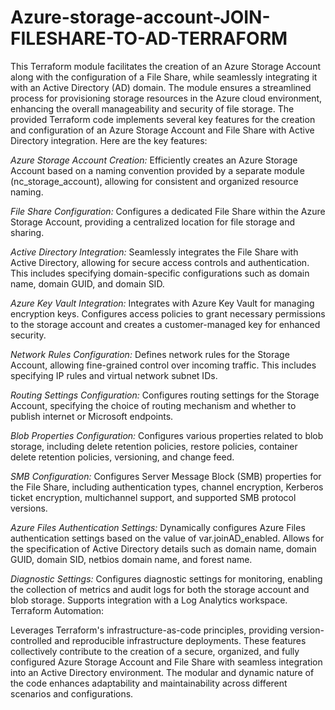 # Azure-storage-account-JOIN-FILESHARE-TO-AD-TERRAFORM
This Terraform module facilitates the creation of an Azure Storage Account along with the configuration of a File Share, while seamlessly integrating it with an Active Directory (AD) domain. The module ensures a streamlined process for provisioning storage resources in the Azure cloud environment, enhancing the overall manageability and security of file storage.
The provided Terraform code implements several key features for the creation and configuration of an Azure Storage Account and File Share with Active Directory integration. Here are the key features:

*Azure Storage Account Creation:*
Efficiently creates an Azure Storage Account based on a naming convention provided by a separate module (nc_storage_account), allowing for consistent and organized resource naming.

*File Share Configuration:*
Configures a dedicated File Share within the Azure Storage Account, providing a centralized location for file storage and sharing.

*Active Directory Integration:*
Seamlessly integrates the File Share with Active Directory, allowing for secure access controls and authentication. This includes specifying domain-specific configurations such as domain name, domain GUID, and domain SID.

*Azure Key Vault Integration:*
Integrates with Azure Key Vault for managing encryption keys. Configures access policies to grant necessary permissions to the storage account and creates a customer-managed key for enhanced security.

*Network Rules Configuration:*
Defines network rules for the Storage Account, allowing fine-grained control over incoming traffic. This includes specifying IP rules and virtual network subnet IDs.

*Routing Settings Configuration:*
Configures routing settings for the Storage Account, specifying the choice of routing mechanism and whether to publish internet or Microsoft endpoints.

*Blob Properties Configuration:*
Configures various properties related to blob storage, including delete retention policies, restore policies, container delete retention policies, versioning, and change feed.

*SMB Configuration:*
Configures Server Message Block (SMB) properties for the File Share, including authentication types, channel encryption, Kerberos ticket encryption, multichannel support, and supported SMB protocol versions.

*Azure Files Authentication Settings:*
Dynamically configures Azure Files authentication settings based on the value of var.joinAD_enabled. Allows for the specification of Active Directory details such as domain name, domain GUID, domain SID, netbios domain name, and forest name.

*Diagnostic Settings:*
Configures diagnostic settings for monitoring, enabling the collection of metrics and audit logs for both the storage account and blob storage. Supports integration with a Log Analytics workspace.
Terraform Automation:

Leverages Terraform's infrastructure-as-code principles, providing version-controlled and reproducible infrastructure deployments.
These features collectively contribute to the creation of a secure, organized, and fully configured Azure Storage Account and File Share with seamless integration into an Active Directory environment. The modular and dynamic nature of the code enhances adaptability and maintainability across different scenarios and configurations.

